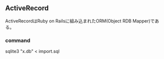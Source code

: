 
## ActiveRecord

ActiveRecordはRuby on Railsに組み込まれたORM(Object RDB Mapper)である。

### command
sqlite3 "x.db" < import.sql

